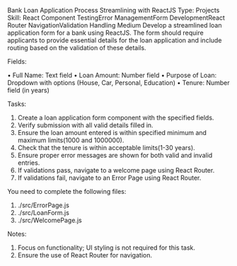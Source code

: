 Bank Loan Application Process Streamlining with ReactJS
Type: Projects
Skill: React
Component TestingError ManagementForm DevelopmentReact Router NavigationValidation Handling
Medium
Develop a streamlined loan application form for a bank using ReactJS. The form should require applicants to provide essential details for the loan application and include routing based on the validation of these details.

Fields:

•	Full Name: Text field
•	Loan Amount: Number field
•	Purpose of Loan: Dropdown with options (House, Car, Personal, Education)
•	Tenure: Number field (in years)

Tasks:

1.	Create a loan application form component with the specified fields.
2.	Verify submission with all valid details filled in.
3.	Ensure the loan amount entered is within specified minimum and maximum limits(1000 and 1000000).
4.	Check that the tenure is within acceptable limits(1-30 years).
5.	Ensure proper error messages are shown for both valid and invalid entries.
6.	If validations pass, navigate to a welcome page using React Router.
7.	If validations fail, navigate to an Error Page using React Router.

You need to complete the following files:

1.	./src/ErrorPage.js
2.	./src/LoanForm.js
3.	./src/WelcomePage.js

Notes:

1.	Focus on functionality; UI styling is not required for this task.
2.	Ensure the use of React Router for navigation.




